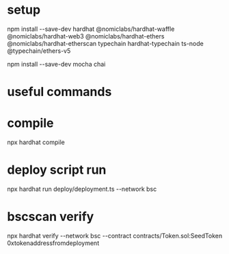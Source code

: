 # setup
npm install --save-dev hardhat @nomiclabs/hardhat-waffle @nomiclabs/hardhat-web3 @nomiclabs/hardhat-ethers @nomiclabs/hardhat-etherscan typechain hardhat-typechain ts-node @typechain/ethers-v5

npm install --save-dev mocha chai

# useful commands
# compile
npx hardhat compile

# deploy script run
npx hardhat run deploy/deployment.ts --network bsc

# bscscan verify
npx hardhat verify --network bsc --contract contracts/Token.sol:SeedToken 0xtokenaddressfromdeployment